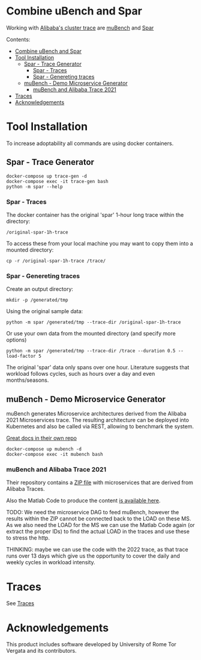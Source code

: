 # Combine uBench and Spar

Working with [Alibaba's cluster trace](https://github.com/alibaba/clusterdata/tree/7358bbaf40778d4bd0464a64a430812088b7b74e)
are [muBench](https://github.com/H3rby7/muBench)
and [Spar](https://github.com/H3rby7/trace-generator)

Contents:

- [Combine uBench and Spar](#combine-ubench-and-spar)
- [Tool Installation](#tool-installation)
  - [Spar - Trace Generator](#spar---trace-generator)
    - [Spar - Traces](#spar---traces)
    - [Spar - Genereting traces](#spar---genereting-traces)
  - [muBench - Demo Microservice Generator](#mubench---demo-microservice-generator)
    - [muBench and Alibaba Trace 2021](#mubench-and-alibaba-trace-2021)
- [Traces](#traces)
- [Acknowledgements](#acknowledgements)

# Tool Installation

To increase adoptability all commands are using docker containers.

## Spar - Trace Generator

    docker-compose up trace-gen -d
    docker-compose exec -it trace-gen bash
    python -m spar --help

### Spar - Traces

The docker container has the original 'spar' 1-hour long trace within the directory:

    /original-spar-1h-trace

To access these from your local machine you may want to copy them into a mounted directory:

    cp -r /original-spar-1h-trace /trace/

### Spar - Genereting traces

Create an output directory:

    mkdir -p /generated/tmp

Using the original sample data:

    python -m spar /generated/tmp --trace-dir /original-spar-1h-trace

Or use your own data from the mounted directory (and specify more options)

    python -m spar /generated/tmp --trace-dir /trace --duration 0.5 --load-factor 5

The original 'spar' data only spans over one hour. 
Literature suggests that workload follows cycles, such as hours over a day and even months/seasons.

## muBench - Demo Microservice Generator

muBench generates Microservice architectures derived from the Alibaba 2021 Microservices trace.
The resulting architecture can be deployed into Kubernetes and also be called via REST, allowing to benchmark the system.

[Great docs in their own repo](./muBench/README.md)

    docker-compose up mubench -d
    docker-compose exec -it mubench bash

### muBench and Alibaba Trace 2021

Their repository contains a [ZIP file](./muBench/examples/Alibaba/)
with microservices that are derived from Alibaba Traces.

Also the Matlab Code to produce the content [is available here](./muBench/examples/Alibaba/Matlab/allinone.m).

TODO:
We need the microservice DAG to feed muBench, however the results within the ZIP cannot be connected back to the LOAD on these MS.
As we also need the LOAD for the MS we can use the Matlab Code again (or extract the proper IDs) to find the actual LOAD in the traces and use these to stress the http.

THINKING: maybe we can use the code with the 2022 trace, as that trace runs over 13 days
which give us the opportunity to cover the daily and weekly cycles in workload intensity.

# Traces

See [Traces](./traces/)

# Acknowledgements

This product includes software developed by University of Rome Tor Vergata and its contributors.
